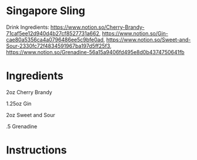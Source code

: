 # Singapore Sling

Drink Ingredients: https://www.notion.so/Cherry-Brandy-71caf5ee12d940d4b27cf8527731a662, https://www.notion.so/Gin-cae80a5356ca4a0796486ee5c9bfe0ad, https://www.notion.so/Sweet-and-Sour-2330fc72f4834591967ba197d5ff25f3, https://www.notion.so/Grenadine-56a15a9406fd495e8d0b4374750641fb

# Ingredients

2oz Cherry Brandy

1.25oz Gin

2oz Sweet and Sour

.5 Grenadine

# Instructions